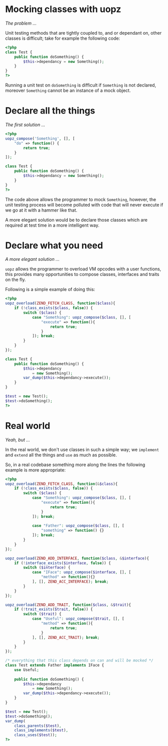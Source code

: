 Mocking classes with uopz
=========================
*The problem ...*

Unit testing methods that are tightly coupled to, and or dependant on, other classes is difficult; take for example the following code:

```php
<?php
class Test {
	public function doSomething() {
		$this->dependancy = new Something();
	}
}
?>
```

Running a unit test on ```doSomething``` is difficult if ```Something``` is not declared, moreover ```Something``` cannot be an instance of a mock object.

Declare all the things
======================
*The first solution ...*

```php
<?php
uopz_compose('Something', [], [
	"do" => function() {
		return true;
	}
]);

class Test {
	public function doSomething() {
		$this->dependancy = new Something();
	}
}
?>
```

The code above allows the programmer to mock ```Something```, however, the unit testing process will become polluted with code that will never execute if we go at it with a hammer like that.

A more elegant solution would be to declare those classes which are required at test time in a more intelligent way.

Declare what you need
=====================
*A more elegant solution ...*

```uopz``` allows the programmer to overload VM opcodes with a user functions, this provides many opportunities to compose classes, interfaces and traits on the fly.

Following is a simple example of doing this:

```php
<?php
uopz_overload(ZEND_FETCH_CLASS, function($class){
	if (!class_exists($class, false)) {
		switch ($class) {
			case "Something": uopz_compose($class, [], [
				"execute" => function(){
					return true;
				}
			]); break;
		}
	}
});

class Test {
	public function doSomething() {
		$this->dependancy 
			= new Something();
		var_dump($this->dependancy->execute());
	}
}

$test = new Test();
$test->doSomething();
?>
```

Real world
==========
*Yeah, but ...*

In the real world, we don't use classes in such a simple way; we ```implement``` and ```extend``` all the things and ```use``` as much as possible.

So, in a real codebase something more along the lines the following example is more appropriate:

```php
<?php
uopz_overload(ZEND_FETCH_CLASS, function(&$class){
	if (!class_exists($class, false)) {
		switch ($class) {
			case "Something": uopz_compose($class, [], [
				"execute" => function(){
					return true;
				}
			]); break;
	
			case "Father": uopz_compose($class, [], [
				"something" => function() {}
			]); break;
		}
	}
});

uopz_overload(ZEND_ADD_INTERFACE, function($class, &$interface){
	if (!interface_exists($interface, false)) {
		switch ($interface) {
			case "IFace": uopz_compose($interface, [], [
				"method" => function(){}
			], [], ZEND_ACC_INTERFACE); break;
		}
	}	
});

uopz_overload(ZEND_ADD_TRAIT, function($class, &$trait){
	if (!trait_exists($trait, false)) {
		switch ($trait) {
			case "Useful": uopz_compose($trait, [], [
				"method" => function(){
					return true;
				}
			], [], ZEND_ACC_TRAIT); break;
		}
	}	
});

/* everything that this class depends on can and will be mocked */
class Test extends Father implements IFace {
	use Useful;
	
	public function doSomething() {
		$this->dependancy 
			= new Something();
		var_dump($this->dependancy->execute());
	}
}

$test = new Test();
$test->doSomething();
var_dump(
	class_parents($test),
	class_implements($test),
	class_uses($test));
?>
```
